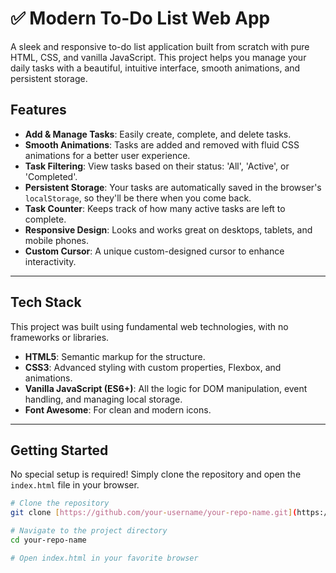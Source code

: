 # ✅ Modern To-Do List Web App

A sleek and responsive to-do list application built from scratch with pure HTML, CSS, and vanilla JavaScript. This project helps you manage your daily tasks with a beautiful, intuitive interface, smooth animations, and persistent storage.


## Features

- **Add & Manage Tasks**: Easily create, complete, and delete tasks.
- **Smooth Animations**: Tasks are added and removed with fluid CSS animations for a better user experience.
- **Task Filtering**: View tasks based on their status: 'All', 'Active', or 'Completed'.
- **Persistent Storage**: Your tasks are automatically saved in the browser's `localStorage`, so they'll be there when you come back.
- **Task Counter**: Keeps track of how many active tasks are left to complete.
- **Responsive Design**: Looks and works great on desktops, tablets, and mobile phones.
- **Custom Cursor**: A unique custom-designed cursor to enhance interactivity.

---

## Tech Stack

This project was built using fundamental web technologies, with no frameworks or libraries.

- **HTML5**: Semantic markup for the structure.
- **CSS3**: Advanced styling with custom properties, Flexbox, and animations.
- **Vanilla JavaScript (ES6+)**: All the logic for DOM manipulation, event handling, and managing local storage.
- **Font Awesome**: For clean and modern icons.

---

## Getting Started

No special setup is required! Simply clone the repository and open the `index.html` file in your browser.

```bash
# Clone the repository
git clone [https://github.com/your-username/your-repo-name.git](https://github.com/your-username/your-repo-name.git)

# Navigate to the project directory
cd your-repo-name

# Open index.html in your favorite browser
